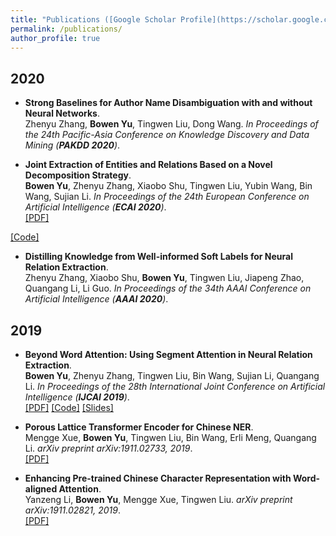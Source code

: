 ```yaml
---
title: "Publications ([Google Scholar Profile](https://scholar.google.com/citations?user=oHoEp34AAAAJ))"
permalink: /publications/
author_profile: true
---
```

## 2020
* <b>Strong Baselines for Author Name Disambiguation with and without Neural Networks</b>. <br>
Zhenyu Zhang, <b>Bowen Yu</b>, Tingwen Liu, Dong Wang. <i>In Proceedings of the 24th Pacific-Asia Conference on Knowledge Discovery and Data Mining (**PAKDD 2020**)</i>.<br>
<!-- [[PDF]](https://yubowen-ph.github.io/files/2020_PAKDD_Strong/Strong.pdf) -->
<!-- [[Poster]](https://lijian.ac.cn/files/2019_IJCAI_MC/2019_MC_LRC_SSL_poster.pdf) -->
<!-- [[Slides]](https://lijian.ac.cn/files/2019_IJCAI_MC/2019_MC_LRC_SSL_slides.pdf) -->
<!-- [[Code]](https://github.com/superlj666/Multi-Class-Learning-using-Unlabeled-Samples-Theory-and-Algorithm) -->
* <b>Joint Extraction of Entities and Relations Based on a Novel Decomposition Strategy</b>. <br>
<b>Bowen Yu</b>, Zhenyu Zhang, Xiaobo Shu, Tingwen Liu, Yubin Wang, Bin Wang, Sujian Li. <i>In Proceedings of the 24th European Conference on Artificial Intelligence (**ECAI 2020**)</i>.<br>
[[PDF]](https://yubowen-ph.github.io/files/2020_ECAI_ETL/ETL.pdf)
<!-- [[Poster]](https://lijian.ac.cn/files/2019_IJCAI_LapRLS/2019_LapRLS_Nystrom_PCG_poster.pdf) -->
<!-- [[Slides]](https://lijian.ac.cn/files/2019_IJCAI_LapRLS/2019_LapRLS_Nystrom_PCG_slides.pdf) -->
[[Code]](https://github.com/yubowen-ph/JointER)
* <b>Distilling Knowledge from Well-informed Soft Labels for Neural Relation Extraction</b>. <br>
Zhenyu Zhang, Xiaobo Shu, <b>Bowen Yu</b>, Tingwen Liu, Jiapeng Zhao, Quangang Li, Li Guo. <i>In Proceedings of the 34th AAAI Conference on Artificial Intelligence (**AAAI 2020**)</i>.<br> 
<!-- [[PDF]](https://yubowen-ph.github.io/files/2020_AAAI_Distill/KD4NRE.pdf) -->
<!-- [[Code]](https://github.com/superlj666/Automated-Spectral-Kernel-Learning) -->

## 2019

* <b>Beyond Word Attention: Using Segment Attention in Neural Relation Extraction</b>. <br>
<b>Bowen Yu</b>, Zhenyu Zhang, Tingwen Liu, Bin Wang, Sujian Li, Quangang Li. <i>In Proceedings of the 28th International Joint Conference on Artificial Intelligence (**IJCAI 2019**)</i>. <br>
[[PDF]](https://www.ijcai.org/Proceedings/2019/0750.pdf)
[[Code]](https://github.com/yubowen-ph/segment)
[[Slides]](https://yubowen-ph.github.io/files/2019_IJCAI_SA/SA_Oral.pdf)


* <b>Porous Lattice Transformer Encoder for Chinese NER</b>. <br>
Mengge Xue, <b>Bowen Yu</b>, Tingwen Liu, Bin Wang, Erli Meng, Quangang Li. <i>arXiv preprint arXiv:1911.02733, 2019</i>. <br>
[[PDF]](https://arxiv.org/pdf/1911.02733.pdf)
<!-- [[Code]](https://github.com/superlj666/Distributed-Learning-with-Random-Features) -->


* <b>Enhancing Pre-trained Chinese Character Representation with Word-aligned Attention</b>. <br>
Yanzeng Li, <b>Bowen Yu</b>, Mengge Xue, Tingwen Liu. <i>arXiv preprint arXiv:1911.02821, 2019</i>. <br>
[[PDF]](https://arxiv.org/pdf/1911.02821.pdf)

<!-- ## 2018
* <b>Multi-Class Learning: From Theory to Algorithm</b>. <br>
<b>Jian Li</b>, Yong Liu, Rong Yin, Hua Zhang, Lizhong Ding, Weiping Wang. <i>Advances in Neural Information Processing Systems 31 (**NeurIPS 2018**)</i>. <br>
[[PDF]](https://lijian.ac.cn/files/2018_NeurIPS_MC/2018_mc_lr.pdf)
[[Poster]](https://lijian.ac.cn/files/2018_NeurIPS_MC/mc-lrc-nips-poster.pdf)
[[Sildes]](https://lijian.ac.cn/files/2018_NeurIPS_MC/mc-lrc-nips-slides.pdf)
[[3-minute video]](https://youtu.be/mE_RpgWuKK8)
[[Code]](https://github.com/superlj666/Multi-Class-Learning-From-Theory-to-Algorithm)
* <b>Max-Diversity Distributed Learning: Theory and Algorithms</b>. Preprint. <br>
Yong Liu, <b>Jian Li</b>, Weiping Wang. <i>arXiv preprint arXiv:1812.07738, 2018</i>. <br>
[[PDF]](https://lijian.ac.cn/files/2018_max_diversity_dc.pdf)
[[Code]](https://arxiv.org/pdf/1812.07738)


## 2017
* <b>Efficient Kernel Selection via Spectral Analysis</b>. <br>
<b>Jian Li</b>, Yong Liu, Hailun Lin, Yinliang Yue, Weiping Wang. <i>In Proceedings of the 26th International Joint Conference on Artificial Intelligence (**IJCAI 2017**) </i>. <br>
[[PDF]](https://lijian.ac.cn/files/2017_IJCAI_KS/2017_kernel_selection.pdf)
[[Poster]](https://lijian.ac.cn/files/2017_IJCAI_KS/ijicai-poster-0816.pdf)
[[Sildes]](https://lijian.ac.cn/files/2017_IJCAI_KS/IJCAI_presentation.pptx)
 -->